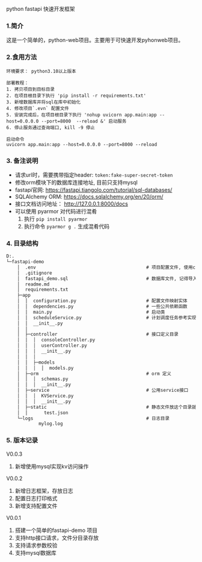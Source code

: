 python fastapi 快速开发框架

### 1.简介
这是一个简单的，python-web项目。主要用于可快速开发pyhonweb项目。


### 2.食用方法

```
环境要求： python3.10以上版本

部署教程：
1. 拷贝项目到目标目录
2. 在项目根目录下执行 'pip install -r requirements.txt'
3. 新增数据库并将sql在库中初始化
4. 修改项目`.evn` 配置文件
5. 安装完成后，在项目根目录下执行 'nohup uvicorn app.main:app --host=0.0.0.0 --port=8000  --reload &' 启动服务
6. 停止服务通过查询端口, kill -9 停止

启动命令
uvicorn app.main:app --host=0.0.0.0 --port=8000 --reload

```


### 3. 备注说明

- 请求url时，需要携带指定header: `token:fake-super-secret-token`
- 修改orm模块下的数据库连接地址, 目前只支持mysql
- fastapi官网: https://fastapi.tiangolo.com/tutorial/sql-databases/
- SQLAlchemy ORM:  https://docs.sqlalchemy.org/en/20/orm/
- 接口文档访问地址： http://127.0.0.1:8000/docs
- 可以使用 pyarmor 对代码进行混肴
    1. 执行 `pip install pyarmor`
    2. 执行命令 `pyarmor g .` 生成混肴代码


### 4. 目录结构
```bat
D:.
└─fastapi-demo
    │  .env                                         # 项目配置文件, 使用configuration.py读取
    │  .gitignore
    │  fastapi_demo.sql                             # 数据库文件, 记得导入数据时
    │  readme.md
    │  requirements.txt
    ├─app
    │  │  configuration.py                          # 配置文件映射实体
    │  │  dependencies.py                           # 一些公共依赖函数
    │  │  main.py                                   # 启动类
    │  │  scheduleService.py                        # 计划调度任务参考实现
    │  │  __init__.py
    │  │
    │  ├─controller                                 # 接口定义目录
    │  │  │  consoleController.py
    │  │  │  userController.py
    │  │  │  __init__.py
    │  │  │
    │  │  ├─models
    │  │  │  │  models.py
    │  ├─orm                                        # orm 定义
    │  │  │  schemas.py
    │  │  │  __init__.py
    │  ├─service                                    # 公用service接口
    │  │  │  KVService.py
    │  │  │  __init__.py
    │  ├─static                                     # 静态文件放这个目录就可以http直接访问,访问路径:/static/test.json
    │  │      test.json
    └─logs                                          # 日志目录
            mylog.log
```


### 5. 版本记录

V0.0.3
1. 新增使用mysql实现kv访问操作


V0.0.2
1. 新增日志框架，存放日志
2. 配置日志打印格式
3. 新增支持配置文件

V0.0.1
1. 搭建一个简单的fastapi-demo 项目
2. 支持http接口请求，文件分目录存放
3. 支持请求参数校验
4. 支持mysql数据库